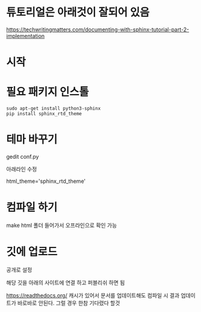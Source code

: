 # 튜토리얼은 아래것이 잘되어 있음
https://techwritingmatters.com/documenting-with-sphinx-tutorial-part-2-implementation



# 시작



# 필요 패키지 인스톨

```
sudo apt-get install python3-sphinx
pip install sphinx_rtd_theme
```

# 테마 바꾸기
gedit conf.py

아래라인 수정

html_theme='sphinx_rtd_theme'

# 컴파일 하기

make html
폴더 들어가서 오프라인으로 확인 가능

# 깃에 업로드

공개로 설정

해당 깃을 아래의 사이트에 연결 하고 퍼블리쉬 하면 됨

https://readthedocs.org/
캐시가 있어서 문서를 업데이트해도 컴파일 시 결과 업데이트가 바로바로 안된다. 그럴 경우 한참 기다렸다 할것